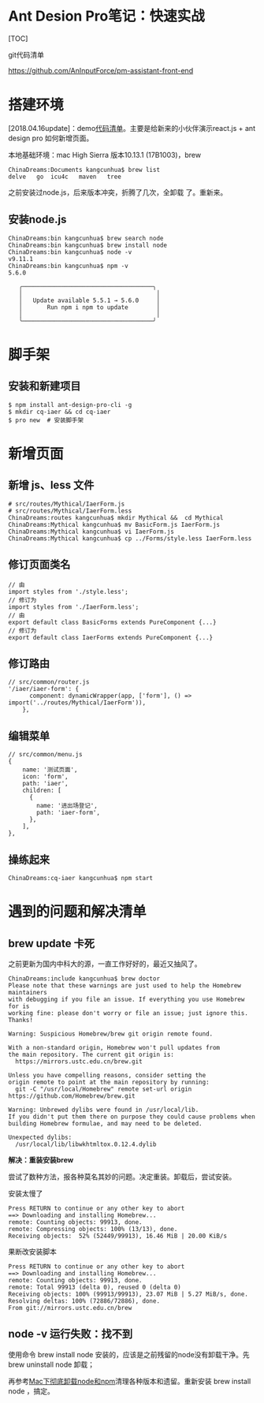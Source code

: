 # Ant Desion Pro笔记：快速实战

[TOC]

git代码清单

https://github.com/AnInputForce/pm-assistant-front-end

# 搭建环境

[2018.04.16update]：demo[代码清单](https://github.com/AnInputForce/pm-assistant-front-end)。主要是给新来的小伙伴演示react.js + ant design pro 如何新增页面。

本地基础环境：mac High Sierra 版本10.13.1 (17B1003)，brew

```shell
ChinaDreams:Documents kangcunhua$ brew list
delve	go	icu4c	maven	tree
```

之前安装过node.js，后来版本冲突，折腾了几次，全卸载 了。重新来。

## 安装node.js

```shell
ChinaDreams:bin kangcunhua$ brew search node
ChinaDreams:bin kangcunhua$ brew install node
ChinaDreams:bin kangcunhua$ node -v
v9.11.1
ChinaDreams:bin kangcunhua$ npm -v
5.6.0

   ╭─────────────────────────────────────╮
   │                                      │
   │   Update available 5.5.1 → 5.6.0     │
   │       Run npm i npm to update        │
   │                                      │
   ╰─────────────────────────────────────╯
```

# 脚手架

## 安装和新建项目

```shell
$ npm install ant-design-pro-cli -g
$ mkdir cq-iaer && cd cq-iaer
$ pro new  # 安装脚手架
```



# 新增页面

## 新增 js、less 文件

```shell
# src/routes/Mythical/IaerForm.js
# src/routes/Mythical/IaerForm.less
ChinaDreams:routes kangcunhua$ mkdir Mythical &&  cd Mythical
ChinaDreams:Mythical kangcunhua$ mv BasicForm.js IaerForm.js 
ChinaDreams:Mythical kangcunhua$ vi IaerForm.js 
ChinaDreams:Mythical kangcunhua$ cp ../Forms/style.less IaerForm.less
```

## 修订页面类名

```react
// 由
import styles from './style.less';
// 修订为
import styles from './IaerForm.less';
// 由
export default class BasicForms extends PureComponent {...}
// 修订为
export default class IaerForms extends PureComponent {...}
```

## 修订路由

```react
// src/common/router.js
'/iaer/iaer-form': {
      component: dynamicWrapper(app, ['form'], () => import('../routes/Mythical/IaerForm')),
    },
```

## 编辑菜单

```React
// src/common/menu.js
{
    name: '测试页面',
    icon: 'form',
    path: 'iaer',
    children: [
      {
        name: '进出场登记',
        path: 'iaer-form',
      },
    ],
}, 	
```

## 操练起来

```shell
ChinaDreams:cq-iaer kangcunhua$ npm start
```





# 遇到的问题和解决清单

## brew update 卡死

之前更新为国内中科大的源，一直工作好好的，最近又抽风了。

```shell
ChinaDreams:include kangcunhua$ brew doctor
Please note that these warnings are just used to help the Homebrew maintainers
with debugging if you file an issue. If everything you use Homebrew for is
working fine: please don't worry or file an issue; just ignore this. Thanks!

Warning: Suspicious Homebrew/brew git origin remote found.

With a non-standard origin, Homebrew won't pull updates from
the main repository. The current git origin is:
  https://mirrors.ustc.edu.cn/brew.git

Unless you have compelling reasons, consider setting the
origin remote to point at the main repository by running:
  git -C "/usr/local/Homebrew" remote set-url origin https://github.com/Homebrew/brew.git

Warning: Unbrewed dylibs were found in /usr/local/lib.
If you didn't put them there on purpose they could cause problems when
building Homebrew formulae, and may need to be deleted.

Unexpected dylibs:
  /usr/local/lib/libwkhtmltox.0.12.4.dylib
```



**解决：重装安装brew**

尝试了数种方法，报各种莫名其妙的问题。决定重装。卸载后，尝试安装。

安装太慢了

```shell
Press RETURN to continue or any other key to abort
==> Downloading and installing Homebrew...
remote: Counting objects: 99913, done.
remote: Compressing objects: 100% (13/13), done.
Receiving objects:  52% (52449/99913), 16.46 MiB | 20.00 KiB/s 
```

果断改安装脚本

```shell
Press RETURN to continue or any other key to abort
==> Downloading and installing Homebrew...
remote: Counting objects: 99913, done.
remote: Total 99913 (delta 0), reused 0 (delta 0)
Receiving objects: 100% (99913/99913), 23.07 MiB | 5.27 MiB/s, done.
Resolving deltas: 100% (72886/72886), done.
From git://mirrors.ustc.edu.cn/brew
```

## node -v 运行失败：找不到

使用命令 brew install node 安装的，应该是之前残留的node没有卸载干净。先 brew uninstall node 卸载；

再参考[Mac下彻底卸载node和npm](https://blog.csdn.net/shiquanqq/article/details/78032943)清理各种版本和遗留。重新安装  brew install node ，搞定。


